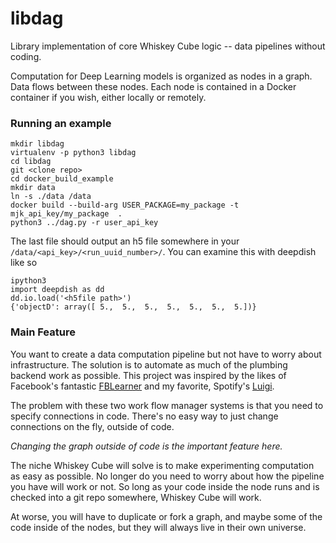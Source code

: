 # libdag

Library implementation of core Whiskey Cube logic -- data pipelines without coding.

Computation for Deep Learning models is organized as nodes in a graph.
Data flows between these nodes. Each node is contained in a Docker
container if you wish, either locally or remotely.

### Running an example

    mkdir libdag
    virtualenv -p python3 libdag
    cd libdag
    git <clone repo>
    cd docker_build_example
    mkdir data
    ln -s ./data /data    
    docker build --build-arg USER_PACKAGE=my_package -t mjk_api_key/my_package  .
    python3 ../dag.py -r user_api_key
    
The last file should output an h5 file somewhere in your `/data/<api_key>/<run_uuid_number>/`. You
can examine this with deepdish like so

    ipython3
    import deepdish as dd
    dd.io.load('<h5file path>')
    {'objectD': array([ 5.,  5.,  5.,  5.,  5.,  5.,  5.])}

    
### Main Feature

You want to create a data computation pipeline but not have to worry about infrastructure. The solution
is to automate as much of the plumbing backend work as possible. This project was inspired by the
likes of Facebook's fantastic [FBLearner](https://code.facebook.com/posts/1072626246134461/introducing-fblearner-flow-facebook-s-ai-backbone/)
 and my favorite, Spotify's [Luigi](https://github.com/spotify/luigi/). 
 
 The problem with these two work flow manager systems is that you need to specify connections in code.
 There's no easy way to just change connections on the fly, outside of code. 
 
*Changing the graph outside of code is the important feature here.*
 
The niche Whiskey Cube will solve is to make experimenting computation as easy as possible. No longer
 do you need to worry about how the pipeline you have will work or not. So long as your code inside
 the node runs and is checked into a git repo somewhere, Whiskey Cube will work.
 
 At worse, you will have to duplicate or fork a graph, and maybe some of the code inside of the nodes, 
 but they will always live in their own universe.
 